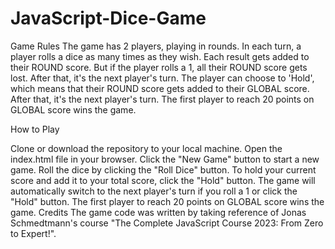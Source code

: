 # JavaScript-Dice-Game
Game Rules
The game has 2 players, playing in rounds.
In each turn, a player rolls a dice as many times as they wish. Each result gets added to their ROUND score.
But if the player rolls a 1, all their ROUND score gets lost. After that, it's the next player's turn.
The player can choose to 'Hold', which means that their ROUND score gets added to their GLOBAL score. After that, it's the next player's turn.
The first player to reach 20 points on GLOBAL score wins the game.


How to Play

Clone or download the repository to your local machine.
Open the index.html file in your browser.
Click the "New Game" button to start a new game.
Roll the dice by clicking the "Roll Dice" button.
To hold your current score and add it to your total score, click the "Hold" button.
The game will automatically switch to the next player's turn if you roll a 1 or click the "Hold" button.
The first player to reach 20 points on GLOBAL score wins the game.
Credits
The game code was written by taking reference of Jonas Schmedtmann's course "The Complete JavaScript Course 2023: From Zero to Expert!".

